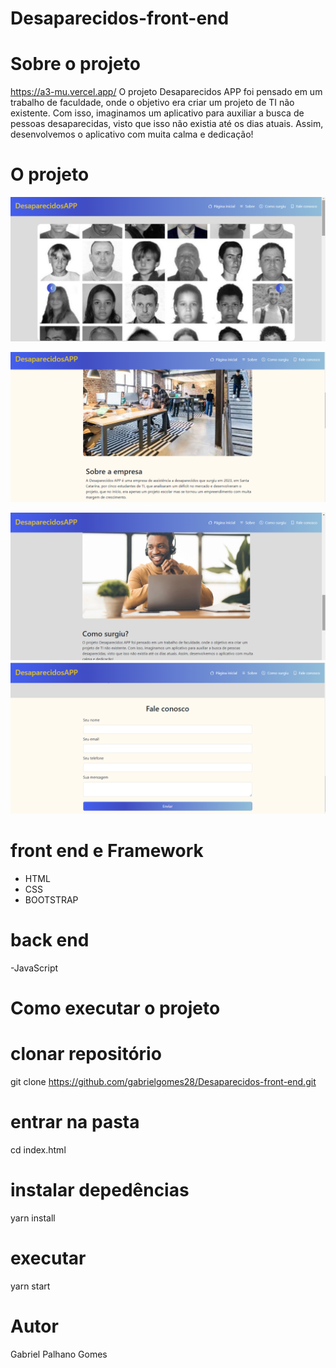 # Desaparecidos-front-end

# Sobre o projeto
https://a3-mu.vercel.app/
O projeto Desaparecidos APP foi pensado em um trabalho de faculdade, onde o objetivo era criar um projeto de TI não existente. Com isso, imaginamos um aplicativo para auxiliar a busca de pessoas desaparecidas, visto que isso não existia até os dias atuais. Assim, desenvolvemos o aplicativo com muita calma e dedicação!


# O projeto
![carroseul](https://github.com/gabrielgomes28/Desaparecidos-front-end/blob/main/Captura%20de%20Tela%20(5).png)

![sobre a empresa](https://github.com/gabrielgomes28/Desaparecidos-front-end/blob/main/Captura%20de%20Tela%20(6).png)

![como surgiu](https://github.com/gabrielgomes28/Desaparecidos-front-end/blob/main/Captura%20de%20Tela%20(7).png)
![formulário](https://github.com/gabrielgomes28/Desaparecidos-front-end/blob/main/Captura%20de%20Tela%20(8).png)

# front end e Framework

- HTML
- CSS
- BOOTSTRAP


# back end

-JavaScript


# Como executar o projeto

# clonar repositório
git clone https://github.com/gabrielgomes28/Desaparecidos-front-end.git

# entrar na pasta 
cd index.html

# instalar depedências
 yarn install
# executar 
yarn start


# Autor

Gabriel Palhano Gomes
